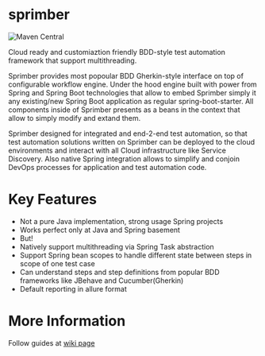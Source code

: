 # sprimber
![Maven Central](https://img.shields.io/maven-central/v/com.griddynamics.qa/sprimber-parent.svg?color=green&style=for-the-badge)

Cloud ready and customiaztion friendly BDD-style test automation framework that support multithreading.

Sprimber provides most popoular BDD Gherkin-style interface on top of configurable workflow engine. Under the hood engine built with power from Spring and Spring Boot technologies that allow to embed Sprimber simply it any existing/new Spring Boot application as regular spring-boot-starter. 
All components inside of Sprimber presents as a beans in the context that allow to simply modify and extand them.

Sprimber designed for integrated and end-2-end test automation, so that test automation solutions written on Sprimber can be deployed to the cloud environments and interact with all Cloud infrastructure like Service Discovery. Also native Spring integration allows to simplify and conjoin DevOps processes for application and test automation code.

# Key Features
* Not a pure Java implementation, strong usage Spring projects
* Works perfect only at Java and Spring basement 
* But!
* Natively support multithreading via Spring Task abstraction
* Support Spring bean scopes to handle different state between steps in scope of one test case
* Can understand steps and step definitions from popular BDD frameworks like JBehave and Cucumber(Gherkin)
* Default reporting in allure format

# More Information
Follow guides at [wiki page](https://github.com/griddynamics/GridBDD/wiki/Building-a-Test-Automation-with-Spring-Boot-BDD)
